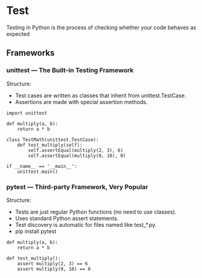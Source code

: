 # Test
Testing in Python is the process of checking whether your code behaves as expected
## Frameworks
### unittest — The Built-in Testing Framework
Structure:
* Test cases are written as classes that inherit from unittest.TestCase.
* Assertions are made with special assertion methods.
```
import unittest

def multiply(a, b):
    return a * b

class TestMath(unittest.TestCase):
    def test_multiply(self):
        self.assertEqual(multiply(2, 3), 6)
        self.assertEqual(multiply(0, 10), 0)

if __name__ == '__main__':
    unittest.main()
```
### pytest — Third-party Framework, Very Popular
Structure:
* Tests are just regular Python functions (no need to use classes).
* Uses standard Python assert statements.
* Test discovery is automatic for files named like test_*.py.
* pip install pytest
```
def multiply(a, b):
    return a * b

def test_multiply():
    assert multiply(2, 3) == 6
    assert multiply(0, 10) == 0
```
